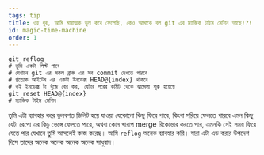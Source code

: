 ```yaml
---
tags: tip
title: ওহ ধুর, আমি মারাত্মক ভুল করে ফেলেছি, কেও আমাকে বল git এর ম্যাজিক টাইম মেশিন আছে!?!
id: magic-time-machine
order: 1
---
```


```git
git reflog
# তুমি একটা লিস্ট পাবে 
# যেখানে git এর সকল ব্রাঞ্চ এর সব commit দেখতে পারবে   
# প্রত্যেক আইটেম এর একটা ইনডেক্স HEAD@{index} থাকবে
# ওই ইনডেক্স টা খুঁজে বের কর, যেটার পরের কমিট থেকে ঝামেলা শুরু হয়েছে
git reset HEAD@{index}
# ম্যাজিক টাইম মেশিন
```

তুমি এটা ব্যাবহার করে ভুলবশত ডিলিট হয়ে যাওয়া যেকোনো কিছু ফিরে পাবে, কিংবা সরিয়ে ফেলতে পারবে এমন কিছু যেটা রেপো এর কিচু ভেঙ্গে ফেলতে পারে, অথবা কোন খারাপ merge রিকোভার করতে পার, এমনকি সেই সময় ফিরে যেতে পার যেখানে তুমি আসলেই কাজ করেছ। 
আমি `reflog`  অনেক ব্যাবহার করি। যারা এটা এড করার উপদেশ দিসে তাদের অনেক অনেক  অনেক অনেক সাধুবাদ। 
